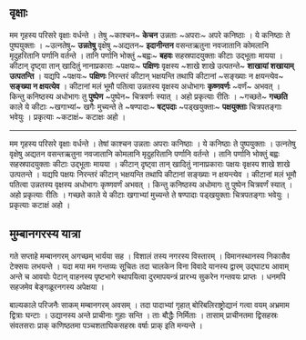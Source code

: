 ## वृक्षाः

मम गृहस्य परिसरे वृक्षाः वर्धन्ते । तेषु ~काश्चन~ **केचन**  उन्नताः  ~अपराः~ अपरे  कनिष्ठाः । ये कनिष्ठाः ते पुष्पयुक्ताः । ~उत्नतेषु~  **उन्नतेषु** वृक्षेषु  ~अद्यतन~ **इदानीन्तन** वसन्तऋतुना नवजातानि कोमलानि मृदुहरितानि पर्णानि वर्तन्ते । तानि पर्णानि भोक्तुं ~बह्वः~ **बहवः** सहस्रपादयुक्ताः कीटाः उद्भूताः मायया । कीटान् दृष्ट्वा तान् खादितुं नानाप्रकाराः ~पक्षयः~ **पक्षिणः** वृक्षस्य ~शाखे शाखे उत्पतन्ते~  **शाखायां शखायाम् उत्पतन्ति** । यद्यपि ~पक्षयः~ **पक्षिणः** निरन्तरं कीटान् भक्षयन्ति तथापि कीटानां  ~सङ्ख्याः न क्षयन्त्येव~   **सङ्ख्या न  क्षयत्येव** । कीटानां मलं भूमौ पतित्वा उन्नतस्य वृक्षस्य अधोभागः **कृष्णवर्णः**   ~वर्णं~ अभवत् । किन्तु कनिष्ठस्य अधोभागः तु **पुष्पेण** ~पुष्पेन~  चित्रवर्णः स्यात् । अहो प्रकृत्याः रीतिः । ~गच्छते~ **गच्छति** काले ये कीटाः ~खगाभ्यां~ खगैः  मुच्यन्ते ते ~षण्पादाः~  **षट्पदाः**  ~पड्खयुक्ताः~  **पक्षयुक्ताः** चित्रपतङ्गाः भवेयुः । प्रकृत्याः ~कटाक्षं~ कटाक्षः अहो ।


---

मम गृहस्य परिसरे  वृक्षाः वर्धन्ते । तेषां काश्चन उन्नताः अपराः  कनिष्ठाः । ये कनिष्ठाः ते पुष्पयुक्ताः । उत्नतेषु वृक्षेषु अद्यतन वसन्तऋतुना नवजातानि कोमलानि मृदुहरितानि पर्णानि वर्तन्ते । तानि पर्णानि भोक्तुं बह्वः सहस्रपादयुक्ताः कीटाः उद्भूताः मायया ।  कीटान् दृष्ट्वा तान् खादितुं नानाप्रकाराः पक्षयः वृक्षस्प शाखे शाखे उत्पतन्ते । यद्यपि पक्षयः निरन्तरं कीटान् भक्षयन्ति तथापि कीटानां सङ्ख्याः न  क्षयन्त्येव  । कीटानां मलं भूमौ पतित्वा उन्नतस्य वृक्षस्य अधोभागः कृष्णवर्णं अभवत् ।  किन्तु कनिष्ठस्य अधोमागः तु पुष्पेन चित्रवर्णं स्यात् । अहो  प्रकृत्याः रीतिः । गच्छते काले ये कीटाः खगाभ्यां मुच्यन्ते ते षण्पादाः पड्खयुक्ताः चित्रपतङ्गाः भवेयुः । प्रकृत्याः कटाक्षं अहो ।

##  मुम्बानगरस्य यात्रा

गते सप्ताहे मम्बानगरम् अगच्छम् भार्यया सह । विशालं तस्य नगरस्य विस्तारम् । विमानस्थानस्य निकासैव टेक्सयः लभयन्ते । यदा मया मम गन्तव्यः सूचितः तदा चालकेन विना विवादे यानस्य द्वारम् उद्घाट्य आवाम् अन्ते च आवयोः पेटान् वाहनस्य पृष्टभागे स्थापयित्वा दुरमापयन्त्रं प्रारभ्य सुकरेन गन्तवयः प्राप्तः । धनमपि सहजमेव बेङ्गळूरनगस्य अपेक्षया । 

बाल्यकाले परिजनैः साकम् मम्बानगरम् अवसम् । तदा पादाभ्यां गृहात् बोरिबलिराष्ट्रोद्यानं गत्वा वयम् अभ्रमाम द्वित्राः घन्टाः । उद्यानस्य अन्ते प्राचीनाः गुहाः सन्ति । ताः बौद्धैः निर्मिताः । तासाम् प्राचीनतमा द्विसहस्रः संवतसराः प्राक् कणिष्ठतमा पञ्चशताघिकसहस्रः वर्षाः प्राक् इति मन्यन्ते ।  

